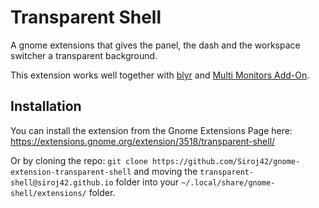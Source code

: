 # Transparent Shell
A gnome extensions that gives the panel, the dash and the workspace switcher a transparent background.

This extension works well together with [blyr](https://github.com/yozoon/gnome-shell-extension-blyr) and [Multi Monitors Add-On](https://github.com/spin83/multi-monitors-add-on).

<!-- TODO Add images -->

## Installation
You can install the extension from the Gnome Extensions Page here: https://extensions.gnome.org/extension/3518/transparent-shell/

Or by cloning the repo: `git clone https://github.com/Siroj42/gnome-extension-transparent-shell` and moving the `transparent-shell@siroj42.github.io` folder into your `~/.local/share/gnome-shell/extensions/` folder.

